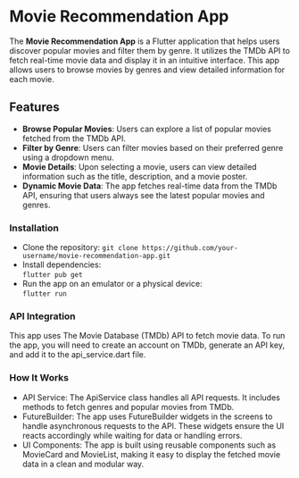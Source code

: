 # Movie Recommendation App

The **Movie Recommendation App** is a Flutter application that helps users discover popular movies and filter them by genre. It utilizes the TMDb API to fetch real-time movie data and display it in an intuitive interface. This app allows users to browse movies by genres and view detailed information for each movie.

## Features

- **Browse Popular Movies**: Users can explore a list of popular movies fetched from the TMDb API.
- **Filter by Genre**: Users can filter movies based on their preferred genre using a dropdown menu.
- **Movie Details**: Upon selecting a movie, users can view detailed information such as the title, description, and a movie poster.
- **Dynamic Movie Data**: The app fetches real-time data from the TMDb API, ensuring that users always see the latest popular movies and genres.

### Installation

- Clone the repository:
  ```git clone https://github.com/your-username/movie-recommendation-app.git```
- Install dependencies:</br >
  ```flutter pub get```
- Run the app on an emulator or a physical device: </br >
  ```flutter run```

### API Integration

This app uses The Movie Database (TMDb) API to fetch movie data. To run the app, you will need to create an account on TMDb, generate an API key, and add it to the api_service.dart file.

### How It Works
- API Service: The ApiService class handles all API requests. It includes methods to fetch genres and popular movies from TMDb.
- FutureBuilder: The app uses FutureBuilder widgets in the screens to handle asynchronous requests to the API. These widgets ensure the UI reacts accordingly while waiting for data or handling errors.
- UI Components: The app is built using reusable components such as MovieCard and MovieList, making it easy to display the fetched movie data in a clean and modular way.

